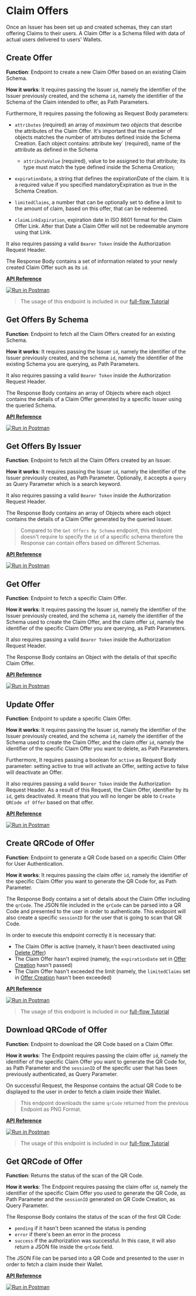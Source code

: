 # Claim Offers

Once an Issuer has been set up and created schemas, they can start offering Claims to their users. A Claim Offer is a Schema filled with data of actual users delivered to users' Wallets.

## Create Offer

**Function**: Endpoint to create a new Claim Offer based on an existing Claim Schema.

**How it works**: It requires passing the Issuer `id`, namely the identifier of the Issuer previously created, and the schema `id`, namely the identifier of the Schema of the Claim intended to offer, as Path Parameters. 

Furthermore, It requires passing the following as Request Body parameters:

- `attributes` (required) an array of *maximum two objects* that describe the attributes of the Claim Offer. It's important that the number of objects matches the number of attributes defined inside the Schema Creation.
Each object contains: attribute key` (required), name of the attribute as defined in the Schema
    - `attributeValue` (required), value to be assigned to that attribute; its type must match the type defined inside the Schema Creation;

- `expirationDate`, a string that defines the expirationDate of the claim. It is a required value if you specified mandatoryExpiration as true in the Schema Creation.
- `limitedClaims`, a number that can be optionally set to define a limit to the amount of claim, based on this offer, that can be redeemed.
- `claimLinkExpiration`, expiration date in ISO 8601 format for the Claim Offer Link. After that Date a Claim Offer will not be redeemable anymore using that Link.

It also requires passing a valid `Bearer Token` inside the Authorization Request Header.

The Response Body contains a set of information related to your newly created Claim Offer such as its `id`.

**[API Reference](https://api-staging.polygonid.com/#tag/Offers/operation/CreateOffer)**

[![Run in Postman](https://run.pstmn.io/button.svg)](https://www.postman.com/dark-star-200015/workspace/public/request/23322631-2dfc4ac1-4089-4062-8e0c-e862261da70f)

> The usage of this endpoint is included in our [full-flow Tutorial](../flow-tutorial/happy-path.md#7-create-claim-offer)

## Get Offers By Schema 

**Function**: Endpoint to fetch all the Claim Offers created for an existing Schema.

**How it works**: It requires passing the Issuer `id`, namely the identifier of the Issuer previously created, and the schema `id`, namely the identifier of the existing Schema you are querying, as Path Parameters. 

It also requires passing a valid `Bearer Token` inside the Authorization Request Header.

The Response Body contains an array of Objects where each object contains the details of a Claim Offer generated by a specific Issuer using the queried Schema.

**[API Reference](https://api-staging.polygonid.com/#tag/Offers/operation/GetOffers)**

[![Run in Postman](https://run.pstmn.io/button.svg)](https://www.postman.com/dark-star-200015/workspace/public/request/23322631-2dfc4ac1-4089-4062-8e0c-e862261da70f)

## Get Offers By Issuer 

**Function**: Endpoint to fetch all the Claim Offers created by an Issuer.

**How it works**: It requires passing the Issuer `id`, namely the identifier of the Issuer previously created, as Path Parameter. Optionally, it accepts a `query` as Query Parameter which is a search keyword. 

It also requires passing a valid `Bearer Token` inside the Authorization Request Header.

The Response Body contains an array of Objects where each object contains the details of a Claim Offer generated by the queried Issuer.

> Compared to the `Get Offers By Schema` endpoint, this endpoint doesn't require to specify the `id` of a specific schema therefore the Response can contain offers based on different Schemas. 

**[API Reference](https://api-staging.polygonid.com/#tag/Offers/operation/GetOffersByIssuer)**

[![Run in Postman](https://run.pstmn.io/button.svg)](https://www.postman.com/dark-star-200015/workspace/public/request/23322631-2dfc4ac1-4089-4062-8e0c-e862261da70f)

## Get Offer

**Function**: Endpoint to fetch a specific Claim Offer.

**How it works**: It requires passing the Issuer `id`, namely the identifier of the Issuer previously created, and the schema `id`, namely the identifier of the Schema used to create the Claim Offer, and the claim offer `id`, namely the identifier of the specific Claim Offer you are querying, as Path Parameters.

It also requires passing a valid `Bearer Token` inside the Authorization Request Header.

The Response Body contains an Object with the details of that specific Claim Offer.

**[API Reference](https://api-staging.polygonid.com/#tag/Offers/operation/GetOffer)**

[![Run in Postman](https://run.pstmn.io/button.svg)](https://www.postman.com/dark-star-200015/workspace/public/request/23322631-2dfc4ac1-4089-4062-8e0c-e862261da70f)

## Update Offer

**Function**: Endpoint to update a specific Claim Offer. 

**How it works**: It requires passing the Issuer `id`, namely the identifier of the Issuer previously created, and the schema `id`, namely the identifier of the Schema used to create the Claim Offer, and the claim offer `id`, namely the identifier of the specific Claim Offer you want to delete, as Path Parameters.

Furthermore, It requires passing a boolean for `active` as Request Body parameter: setting active to true will activate an Offer, setting active to false will deactivate an Offer.

It also requires passing a valid `Bearer Token` inside the Authorization Request Header. As a result of this Request, the Claim Offer, identifier by its `id`, gets deactivated. It means that you will no longer be able to `Create QRCode of Offer` based on that offer.

**[API Reference](https://api-staging.polygonid.com/#tag/Offers/operation/UpdateOffer)**

[![Run in Postman](https://run.pstmn.io/button.svg)](https://www.postman.com/dark-star-200015/workspace/public/request/23322631-2dfc4ac1-4089-4062-8e0c-e862261da70f)

## Create QRCode of Offer

**Function**: Endpoint to generate a QR Code based on a specific Claim Offer for User Authentication.

**How it works**: It requires passing the claim offer `id`, namely the identifier of the specific Claim Offer you want to generate the QR Code for, as Path Parameter.

The Response Body contains a set of details about the Claim Offer including the `qrCode`. The JSON file included in the `qrCode` can be parsed into a QR Code and presented to the user in order to authenticate. This endpoint will also create a specific `sessionID` for the user that is going to scan that QR Code.

In order to execute this endpoint correctly it is necessary that: 

- The Claim Offer is active (namely, it hasn't been deactivated using [Delete Offer](#delete-offer))
- The Claim Offer hasn't expired (namely, the `expirationDate` set in [Offer Creation](#create-offer) hasn't passed)
- The Claim Offer hasn't exceeded the limit (namely, the `limitedClaims` set in [Offer Creation](#create-offer) hasn't been exceeded)

**[API Reference](https://api-staging.polygonid.com/#tag/Offers/operation/CreateOfferQrCode)**

[![Run in Postman](https://run.pstmn.io/button.svg)](https://www.postman.com/dark-star-200015/workspace/public/request/23322631-2dfc4ac1-4089-4062-8e0c-e862261da70f)

> The usage of this endpoint is included in our [full-flow Tutorial](../flow-tutorial/happy-path.md#8-create-qr-code-of-claim-offer)

## Download QRCode of Offer

**Function**: Endpoint to download the QR Code based on a Claim Offer.

**How it works**: The Endpoint requires passing the claim offer `id`, namely the identifier of the specific Claim Offer you want to generate the QR Code for, as Path Parameter and the `sessionID` of the specific user that has been previously authenticated, as Query Parameter.

On successful Request, the Response contains the actual QR Code to be displayed to the user in order to fetch a claim inside their Wallet.

> This endpoint downloads the same `qrCode` returned from the previous Endpoint as PNG Format.

**[API Reference](https://api-staging.polygonid.com/#tag/Offers/operation/DownloadOfferQrCode)**

[![Run in Postman](https://run.pstmn.io/button.svg)](https://www.postman.com/dark-star-200015/workspace/public/request/23322631-2dfc4ac1-4089-4062-8e0c-e862261da70f)

> The usage of this endpoint is included in our [full-flow Tutorial](../flow-tutorial/happy-path.md#9-download-qrcode-of-offer)

## Get QRCode of Offer

**Function**: Returns the status of the scan of the QR Code. 

**How it works**: The Endpoint requires passing the claim offer `id`, namely the identifier of the specific Claim Offer you used to generate the QR Code, as Path Parameter and the `sessionID` generated on QR Code Creation, as Query Parameter.

The Response Body contains the status of the scan of the first QR Code:
- `pending` if it hasn't been scanned the status is pending
- `error` if there's been an error in the process
- `success` if the authorization was successful. In this case, it will also return a JSON file inside the `qrCode` field. 

The JSON File can be parsed into a QR Code and presented to the user in order to fetch a claim inside their Wallet.

**[API Reference](https://api-staging.polygonid.com/#tag/Offers/operation/GetOfferQrCode)**

[![Run in Postman](https://run.pstmn.io/button.svg)](https://www.postman.com/dark-star-200015/workspace/public/request/23322631-2dfc4ac1-4089-4062-8e0c-e862261da70f)


